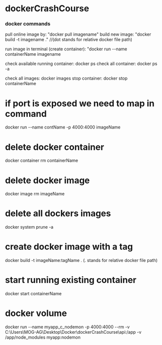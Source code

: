 # dockerCrashCourse

### docker commands

pull online image by: "docker pull imagename"
build new image: "docker build -t imagename ." //(dot stands for relative docker file path)

run image in terminal (create container): "docker run --name containerName imagename

check available running container: docker ps
check all container: docker ps -a

check all images: docker images
stop container: docker stop containerName

# if port is exposed we need to map in command

docker run --name contName -p 4000:4000 imageName

# delete docker container

docker container rm containerName

# delete docker image

docker image rm imageName

# delete all dockers images

docker system prune -a

# create docker image with a tag

docker build -t imageName:tagName .
(. stands for relative docker file path)

# start running existing container

docker start containerName

# docker volume

docker run --name myapp_c_nodemon -p 4000:4000 --rm -v C:\Users\MOG-AG\Desktop\Docker\dockerCrashCourse\api:/app -v /app/node_modules myapp:nodemon

